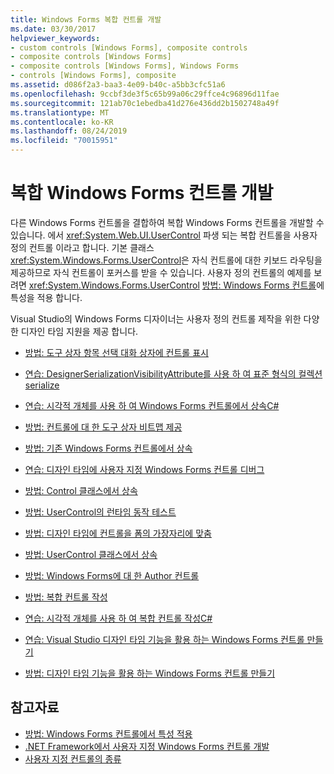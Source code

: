 ```yaml
---
title: Windows Forms 복합 컨트롤 개발
ms.date: 03/30/2017
helpviewer_keywords:
- custom controls [Windows Forms], composite controls
- composite controls [Windows Forms]
- composite controls [Windows Forms], Windows Forms
- controls [Windows Forms], composite
ms.assetid: d086f2a3-baa3-4e09-b40c-a5bb3cfc51a6
ms.openlocfilehash: 9ccbf3de3f5c65b99a06c29ffce4c96896d11fae
ms.sourcegitcommit: 121ab70c1ebedba41d276e436dd2b1502748a49f
ms.translationtype: MT
ms.contentlocale: ko-KR
ms.lasthandoff: 08/24/2019
ms.locfileid: "70015951"
---
```

# <a name="develop-a-composite-windows-forms-control"></a>복합 Windows Forms 컨트롤 개발

다른 Windows Forms 컨트롤을 결합하여 복합 Windows Forms 컨트롤을 개발할 수 있습니다. 에서 <xref:System.Web.UI.UserControl> 파생 되는 복합 컨트롤을 사용자 정의 컨트롤 이라고 합니다. 기본 클래스 <xref:System.Windows.Forms.UserControl>은 자식 컨트롤에 대한 키보드 라우팅을 제공하므로 자식 컨트롤이 포커스를 받을 수 있습니다. 사용자 정의 컨트롤의 예제를 보려면 <xref:System.Windows.Forms.UserControl> [방법: Windows Forms 컨트롤](how-to-apply-attributes-in-windows-forms-controls.md)에 특성을 적용 합니다.

Visual Studio의 Windows Forms 디자이너는 사용자 정의 컨트롤 제작을 위한 다양 한 디자인 타임 지원을 제공 합니다.

- [방법: 도구 상자 항목 선택 대화 상자에 컨트롤 표시](how-to-display-a-control-in-the-choose-toolbox-items-dialog-box.md)

- [연습: DesignerSerializationVisibilityAttribute를 사용 하 여 표준 형식의 컬렉션 serialize](serializing-collections-designerserializationvisibilityattribute.md)

- [연습: 시각적 개체를 사용 하 여 Windows Forms 컨트롤에서 상속C#](walkthrough-inheriting-from-a-windows-forms-control-with-visual-csharp.md)

- [방법: 컨트롤에 대 한 도구 상자 비트맵 제공](how-to-provide-a-toolbox-bitmap-for-a-control.md)

- [방법: 기존 Windows Forms 컨트롤에서 상속](how-to-inherit-from-existing-windows-forms-controls.md)

- [연습: 디자인 타임에 사용자 지정 Windows Forms 컨트롤 디버그](walkthrough-debugging-custom-windows-forms-controls-at-design-time.md)

- [방법: Control 클래스에서 상속](how-to-inherit-from-the-control-class.md)

- [방법: UserControl의 런타임 동작 테스트](how-to-test-the-run-time-behavior-of-a-usercontrol.md)

- [방법: 디자인 타임에 컨트롤을 폼의 가장자리에 맞춤](how-to-align-a-control-to-the-edges-of-forms-at-design-time.md)

- [방법: UserControl 클래스에서 상속](how-to-inherit-from-the-usercontrol-class.md)

- [방법: Windows Forms에 대 한 Author 컨트롤](how-to-author-controls-for-windows-forms.md)

- [방법: 복합 컨트롤 작성](how-to-author-composite-controls.md)

- [연습: 시각적 개체를 사용 하 여 복합 컨트롤 작성C#](walkthrough-authoring-a-composite-control-with-visual-csharp.md)

- [연습: Visual Studio 디자인 타임 기능을 활용 하는 Windows Forms 컨트롤 만들기](creating-a-wf-control-design-time-features.md)

- [방법: 디자인 타임 기능을 활용 하는 Windows Forms 컨트롤 만들기](https://docs.microsoft.com/previous-versions/visualstudio/visual-studio-2013/307hck25(v=vs.120))

## <a name="see-also"></a>참고자료

- [방법: Windows Forms 컨트롤에서 특성 적용](how-to-apply-attributes-in-windows-forms-controls.md)
- [.NET Framework에서 사용자 지정 Windows Forms 컨트롤 개발](developing-custom-windows-forms-controls.md)
- [사용자 지정 컨트롤의 종류](varieties-of-custom-controls.md)
